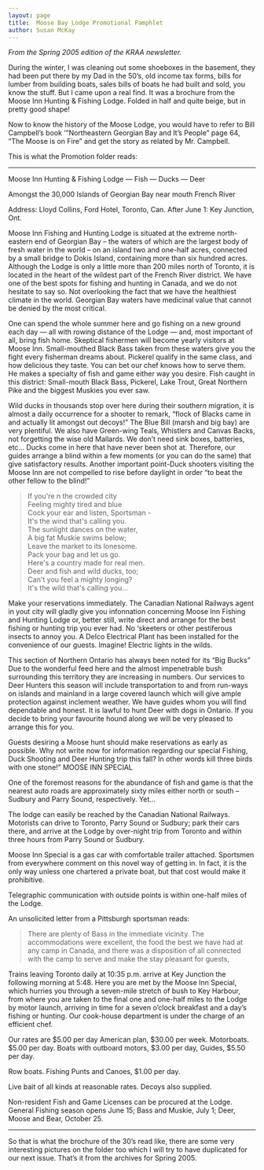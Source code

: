 ```yaml
---
layout: page
title:  Moose Bay Lodge Promotional Pamphlet
author: Susan McKay
---
```

*From the Spring 2005 edition of the KRAA newsletter.*

During the winter, I was cleaning out some shoeboxes in the basement, they had been put there by my Dad in the 50’s, old income tax forms, bills for lumber from building boats, sales bills of boats he had built and sold, you know the stuff. But I came upon a real find. It was a brochure from the Moose Inn Hunting & Fishing Lodge. Folded in half and quite beige, but in pretty good shape!

Now to know the history of the Moose Lodge, you would have to refer to Bill Campbell’s book ‘”Northeastern Georgian Bay and It’s People” page 64, “The Moose is on Fire” and get the story as related by Mr. Campbell.

This is what the Promotion folder reads:

---

Moose Inn Hunting & Fishing Lodge — Fish — Ducks — Deer

Amongst the 30,000 Islands of Georgian Bay near mouth French River

Address: Lloyd Collins, Ford Hotel, Toronto, Can. After June 1: Key Junction, Ont.

Moose Inn Fishing and Hunting Lodge is situated at the extreme north-eastern end of Georgian Bay – the waters of which are the largest body of fresh water in the world – on an island two and one-half acres, connected by a small bridge to Dokis Island, containing more than six hundred acres. Although the Lodge is only a little more than 200 miles north of Toronto, it is located in the heart of the wildest part of the French River district. We have one of the best spots for fishing and hunting in Canada, and we do not hesitate to say so. Not overlooking the fact that we have the healthiest climate in the world. Georgian Bay waters have medicinal value that cannot be denied by the most critical.

One can spend the whole summer here and go fishing on a new ground each day — all with rowing distance of the Lodge — and, most important of all, bring fish home. Skeptical fishermen will become yearly visitors at Moose Inn. Small-mouthed Black Bass taken from these waters give you the fight every fisherman dreams about. Pickerel qualify in the same class, and how delicious they taste. You can bet our chef knows how to serve them. He makes a specialty of fish and game either way you desire. Fish caught in this district: Small-mouth Black Bass, Pickerel, Lake Trout, Great Northern Pike and the biggest Muskies you ever saw.

Wild ducks in thousands stop over here during their southern migration, it is almost a daily occurrence for a shooter to remark, “flock of Blacks came in and actually lit amongst out decoys!” The Blue Bill (marsh and big bay) are very plentiful. We also have Green-wing Teals, Whistlers and Canvas Backs, not forgetting the wise old Mallards.
We don’t need sink boxes, batteries, etc… Ducks come in here that have never been shot at. Therefore, our guides arrange a blind within a few moments (or you can do the same) that give satisfactory results. Another important point-Duck shooters visiting the Moose Inn are not compelled to rise before daylight in order “to beat the other fellow to the blind!”

> If you're n the crowded city  
> Feeling mighty tired and blue  
> Cock your ear and listen, Sportsman -   
> It's the wind that's calling you.  
> The sunlight dances on the water,  
> A big fat Muskie swims below;  
> Leave the market to its lonesome.  
> Pack your bag and let us go.  
> Here's a country made for real men.  
> Deer and fish and wild ducks, too;  
> Can't you feel a mighty longing?  
> It's the wild that's calling you...  

Make your reservations immediately. The Canadian National Railways agent in yout city will gladly give you infonnation concerning Moose Inn Fishing and Hunting Lodge or, better still, write direct and arrange for the best fishing or hunting trip you ever had.
No ‘skeeters or other pestiferous insects to annoy you. A DeIco Electrical Plant has been installed for the convenience of our guests. Imagine! Electric lights in the wilds.

This section of Northern Ontario has always been noted for its “Big Bucks” Due to the wonderful feed here and the almost impenetrable bush surrounding this territory they are increasing in numbers. Our services to Deer Hunters this season will include transportation to and from run-ways on islands and mainland in a large covered launch which will give ample protection against inclement weather. We have guides whom you will find dependable and honest. It is lawful to hunt Deer with dogs in Ontario. If you decide to bring your favourite hound along we will be very pleased to arrange this for you.

Guests desiring a Moose hunt should make reservations as early as possible. Why not write now for information regarding our special Fishing, Duck Shooting and Deer Hunting trip this fall? In other words kill three birds with one stone!”
MOOSE INN SPECIAL

One of the foremost reasons for the abundance of fish and game is that the nearest auto roads are approximately sixty miles either north or south – Sudbury and Parry Sound, respectively. Yet…

The lodge can easily be reached by the Canadian National Railways. Motorists can drive to Toronto, Parry Sound or Sudbury; park their cars there, and arrive at the Lodge by over-night trip from Toronto and within three hours from Parry Sound or Sudbury.

Moose Inn Special is a gas car with comfortable trailer attached. Sportsmen from everywhere comment on this novel way of getting in. In fact, it is the only way unless one chartered a private boat, but that cost would make it prohibitive.

Telegraphic communication with outside points is within one-half miles of the Lodge.

An unsolicited letter from a Pittsburgh sportsman reads:

> There are plenty of Bass in the immediate vicinity. The accommodations were excellent, the food the best we have had at any camp in Canada, and there was
a disposition of all connected with the camp to serve and make the stay pleasant for guests,

Trains leaving Toronto daily at 10:35 p.m. arrive at Key Junction the following morning at 5:48. Here you are met by the Moose Inn Special, which hurries you through a seven-mile stretch of bush to Key Harbour, from where you are taken to the final one and one-half miles to the Lodge by motor launch, arriving in time for a seven o’clock breakfast and a day’s fishing or hunting. Our cook-house department is under the charge of an efficient chef.

Our rates are $5.00 per day American plan, $30.00 per week. Motorboats. $5.00 per day. Boats with outboard motors, $3.00 per day, Guides, $5.50 per day.

Row boats. Fishing Punts and Canoes, $1.00 per day.

Live bait of all kinds at reasonable rates. Decoys also supplied.

Non-resident Fish and Game Licenses can be procured at the Lodge. General Fishing season opens June 15; Bass and Muskie, July 1; Deer, Moose and Bear, October 25.

---

So that is what the brochure of the 30’s read like, there are some very interesting pictures on the folder too which I will try to have duplicated for our next issue. That’s it from the archives for Spring 2005.
